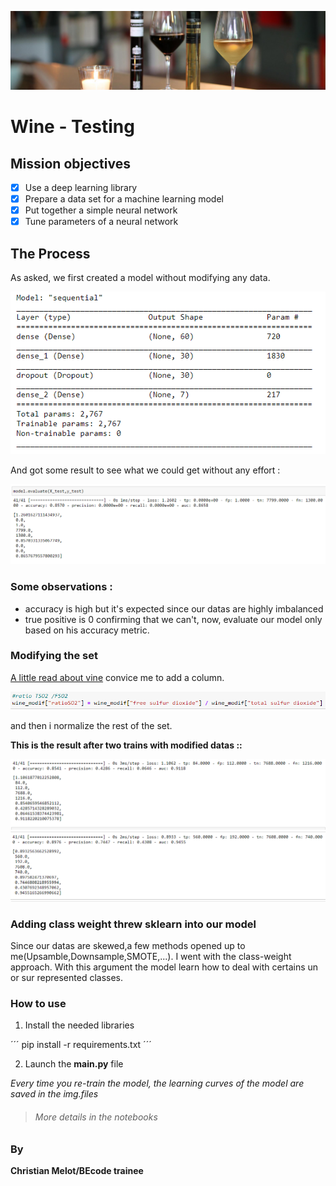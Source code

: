 ![banner](img/wine_banner.jpg)

# Wine - Testing


## Mission objectives

- [x] Use a deep learning library
- [x] Prepare a data set for a machine learning model
- [x] Put together a simple neural network
- [x] Tune parameters of a neural network
  
## The Process

As asked, we first created a model without modifying any data.

![img](img/seq_model.png)

And got some result to see what we could get without any effort :

![img](img/seq_model_res1.png)

### Some observations :

- accuracy is high but it's expected since our datas are highly imbalanced
- true positive is 0 confirming that we can't, now, evaluate our model only based on his accuracy metric.

### Modifying the set

[A little read about vine](https://www.extension.iastate.edu/wine/total-sulfur-dioxide-why-it-matters-too#:~:text=Simply%20put%2C%20Total%20Sulfur%20Dioxide,aldehydes%2C%20pigments%2C%20or%20sugars.) convice me to add a column.


![img](img/ratio_SOF.png)


and then i normalize the rest of the set.

__This is the result after two trains with modified datas ::__

![img](img/seq_model_res2.png)
![img](img/seq_model_res2_2.png)

### Adding class weight threw sklearn into our model

Since our datas are skewed,a few methods opened up to me(Upsamble,Downsample,SMOTE,...). I went with the class-weight approach. With this argument the model learn how to deal with certains un or sur represented classes.

### How to use

1. Install the needed libraries

´´´
pip install -r requirements.txt
´´´

2. Launch the __main.py__ file

_Every time you re-train the model, the learning curves of the model are saved in the img.files_

> ###### More details in the notebooks

### By

__Christian Melot/BEcode trainee__